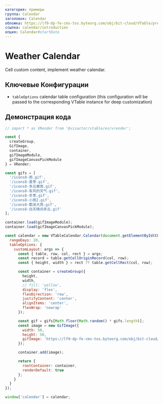 ```yaml
---
категория: примеры
группа: Calendar
заголовок: Calendar
обложка: https://lf9-dp-fe-cms-tos.byteorg.com/obj/bit-cloud/VTable/preview/calendar-weather.gif
ссылка: calendar/introduction
опция: Calendar#startDate
---
```


# Weather Calendar

Cell custom content, implement weather calendar.

## Ключевые Конфигурации

- `tableOptions` calendar table configuration (this configuration will be passed to the corresponding VTable instance for deep customization)

## Демонстрация кода

```javascript livedemo template=vtable
// import * as VRender from '@visactor/vtable/es/vrender';

const {
  createGroup,
  GifImage,
  container,
  gifImageModule,
  gifImageCanvasPickModule
} = VRender;

const gifs = [
  '/icons8-雨.gif',
  '/icons8-夏季.gif',
  '/icons8-多云兼雨.gif',
  '/icons8-有风的天气.gif',
  '/icons8-冬季.gif',
  '/icons8-小雨2.gif',
  '/icons8-瓢泼大雨.gif',
  '/icons8-白天晴间多云.gif'
];

container.load(gifImageModule);
container.load(gifImageCanvasPickModule);

const calendar = new VTableCalendar.Calendar(document.getElementById(CONTAINER_ID), {
  rangeDays: 20,
  tableOptions: {
    customLayout: args => {
      const { table, row, col, rect } = args;
      const record = table.getCellOriginRecord(col, row);
      const { height, width } = rect ?? table.getCellRect(col, row);

      const container = createGroup({
        height,
        width,
        // fill: 'yellow',
        display: 'flex',
        flexDirection: 'row',
        justifyContent: 'center',
        alignItems: 'center',
        flexWrap: 'nowrap'
      });

      const gif = gifs[Math.floor(Math.random() * gifs.length)];
      const image = new GifImage({
        width: 50,
        height: 50,
        gifImage: 'https://lf9-dp-fe-cms-tos.byteorg.com/obj/bit-cloud/VTable/media' + gif
      });

      container.add(image);

      return {
        rootContainer: container,
        renderDefault: true
      };
    }
  }
});

window['calendar'] = calendar;
```
